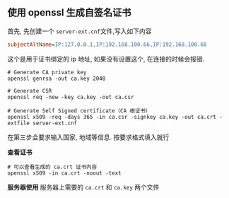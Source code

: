 ## 使用 openssl 生成自签名证书

首先, 先创建一个 `server-ext.cnf`文件,写入如下内容

```ini
subjectAltName=IP:127.0.0.1,IP:192.168.100.66,IP:192.168.100.68
```

这个是用于证书绑定的 ip 地址, 如果没有设置这个, 在连接的时候会报错.

```shell
# Generate CA private key
openssl genrsa -out ca.key 2048

# Generate CSR
openssl req -new -key ca.key -out ca.csr

# Generate Self Signed certificate（CA 根证书）
openssl x509 -req -days 365 -in ca.csr -signkey ca.key -out ca.crt -extfile server-ext.cnf

```

在第三步会要求输入国家, 地域等信息. 按要求格式填入就行

**查看证书**

```shell
# 可以查看生成的 ca.crt 证书内容
openssl x509 -in ca.crt -noout -text
```

**服务器使用**
服务器上需要的 `ca.crt` 和 `ca.key` 两个文件
